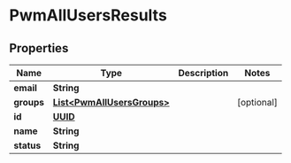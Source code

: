 # PwmAllUsersResults

## Properties
Name | Type | Description | Notes
------------ | ------------- | ------------- | -------------
**email** | **String** |  | 
**groups** | [**List&lt;PwmAllUsersGroups&gt;**](PwmAllUsersGroups.md) |  |  [optional]
**id** | [**UUID**](UUID.md) |  | 
**name** | **String** |  | 
**status** | **String** |  | 
